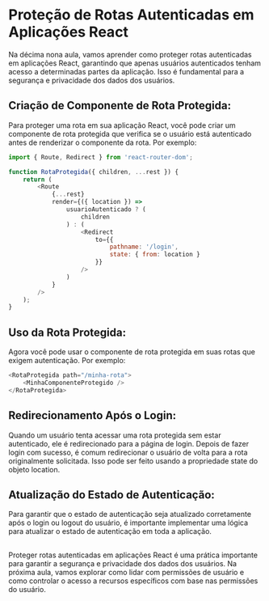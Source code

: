 ## <h1> Proteção de Rotas Autenticadas em Aplicações React </h1>

Na décima nona aula, vamos aprender como proteger rotas autenticadas em aplicações React, garantindo que apenas usuários autenticados tenham acesso a determinadas partes da aplicação. Isso é fundamental para a segurança e privacidade dos dados dos usuários.
##


## **Criação de Componente de Rota Protegida**: 


Para proteger uma rota em sua aplicação React, você pode criar um componente de rota protegida que verifica se o usuário está autenticado antes de renderizar o componente da rota. Por exemplo:
```javascript
import { Route, Redirect } from 'react-router-dom';

function RotaProtegida({ children, ...rest }) {
    return (
        <Route
            {...rest}
            render={({ location }) =>
                usuarioAutenticado ? (
                    children
                ) : (
                    <Redirect
                        to={{
                            pathname: '/login',
                            state: { from: location }
                        }}
                    />
                )
            }
        />
    );
}

```
##


## **Uso da Rota Protegida**: 


Agora você pode usar o componente de rota protegida em suas rotas que exigem autenticação. Por exemplo:

```javascript
<RotaProtegida path="/minha-rota">
    <MinhaComponenteProtegido />
</RotaProtegida>

```
##


## **Redirecionamento Após o Login**: 


Quando um usuário tenta acessar uma rota protegida sem estar autenticado, ele é redirecionado para a página de login. Depois de fazer login com sucesso, é comum redirecionar o usuário de volta para a rota originalmente solicitada. Isso pode ser feito usando a propriedade state do objeto location.
##


## **Atualização do Estado de Autenticação**: 


Para garantir que o estado de autenticação seja atualizado corretamente após o login ou logout do usuário, é importante implementar uma lógica para atualizar o estado de autenticação em toda a aplicação.
##


Proteger rotas autenticadas em aplicações React é uma prática importante para garantir a segurança e privacidade dos dados dos usuários. Na próxima aula, vamos explorar como lidar com permissões de usuário e como controlar o acesso a recursos específicos com base nas permissões do usuário.
